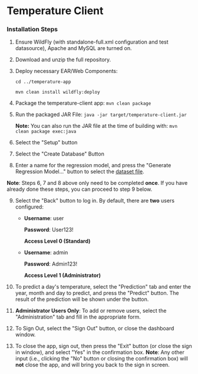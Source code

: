 # Temperature Client
### Installation Steps
1. Ensure WildFly (with standalone-full.xml configuration and test datasource), Apache and MySQL are turned on.
2. Download and unzip the full repository.
3. Deploy necessary EAR/Web Components: 

    ```cd ../temperature-app```

    ```mvn clean install wildfly:deploy```
4. Package the temperature-client app: ```mvn clean package```
5. Run the packaged JAR File: ```java -jar target/temperature-client.jar```

    __Note:__ You can also run the JAR file at the time of building with: ```mvn clean package exec:java```
6. Select the "Setup" button
7. Select the "Create Database" Button
8. Enter a name for the regression model, and press the "Generate Regression Model..." button to select the [dataset file](../Proposal/files/TemperatureData-2013-2023-Combined.arff).

__Note__: Steps 6, 7 and 8 above only need to be completed __once__. If you have already done these steps, you can proceed to step 9 below.

9. Select the "Back" button to log in. By default, there are __two__ users configured:
   * __Username__: user
   
      __Password__: User123!
 
      __Access Level 0 (Standard)__
   * __Username__: admin
     
      __Password__: Admin123!
   
      __Access Level 1 (Administrator)__

10. To predict a day's temperature, select the "Prediction" tab and enter the year, month and day to predict, and press the "Predict" button. The result of the prediction will be shown under the button.
11. __Administrator Users Only__: To add or remove users, select the "Administration" tab and fill in the appropriate form.
12. To Sign Out, select the "Sign Out" button, or close the dashboard window.
13. To close the app, sign out, then press the "Exit" button (or close the sign in window), and select "Yes" in the confirmation box. __Note__: Any other input (i.e.,  clicking the "No" button or closing the confirmation box) will __not__ close the app, and will bring you back to the sign in screen.